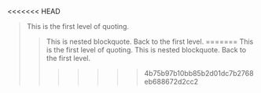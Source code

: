 <<<<<<< HEAD
> This is the first level of quoting.
> > This is nested blockquote.
> Back to the first level.
=======
> This is the first level of quoting.
> > This is nested blockquote.
> Back to the first level.
>>>>>>> 4b75b97b10bb85b2d01dc7b2768eb688672d2cc2
